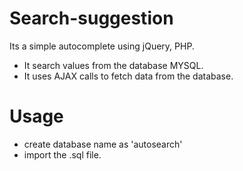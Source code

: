 # Search-suggestion
Its a simple autocomplete using jQuery, PHP.
* It search values from the database MYSQL.
* It uses AJAX calls to fetch data from the database.
# Usage
* create database name as 'autosearch'
* import the .sql file.


